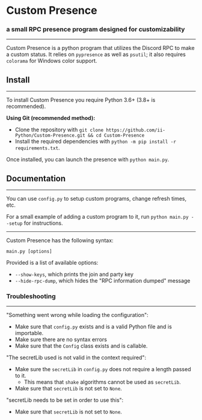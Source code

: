 # Custom Presence
### a small RPC presence program designed for customizability
---

Custom Presence is a python program that utilizes the Discord RPC to make a custom status.
It relies on `pypresence` as well as `psutil`; it also requires `colorama` for Windows color support.

## Install
---
To install Custom Presence you require Python 3.6+ (3.8+ is recommended).

**Using Git (recommended method):**
  - Clone the repository with `git clone https://github.com/ii-Python/Custom-Presence.git && cd Custom-Presence`
  - Install the required dependencies with `python -m pip install -r requirements.txt`.

Once installed, you can launch the presence with `python main.py`.

## Documentation
---

You can use `config.py` to setup custom programs, change refresh times, etc.

For a small example of adding a custom program to it, run `python main.py --setup` for instructions.


---
Custom Presence has the following syntax:
```
main.py [options]
```

Provided is a list of available options:
  - `--show-keys`, which prints the join and party key
  - `--hide-rpc-dump`, which hides the "RPC information dumped" message

### Troubleshooting
---

"Something went wrong while loading the configuration":
  - Make sure that `config.py` exists and is a valid Python file and is importable.
  - Make sure there are no syntax errors
  - Make sure that the `Config` class exists and is callable.

"The secretLib used is not valid in the context required":
  - Make sure the `secretLib` in `config.py` does not require a length passed to it.
    - This means that `shake` algorithms cannot be used as `secretLib`.
  - Make sure that `secretLib` is not set to `None`.

"secretLib needs to be set in order to use this":
  - Make sure that `secretLib` is not set to `None`.
